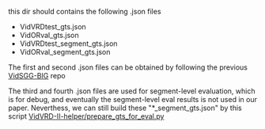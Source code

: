 this dir should contains the following .json files

- VidVRDtest_gts.json
- VidORval_gts.json
- VidVRDtest_segment_gts.json
- VidORval_segment_gts.json

The first and second .json files can be obtained by following the previous [VidSGG-BIG](https://github.com/Dawn-LX/VidSGG-BIG#evaluation) repo

The third and fourth .json files are used for segment-level evaluation, which is for debug, and eventually the segment-level eval results is not used in our paper.  Neverthess, we can still build these "*_segment_gts.json" by this script [VidVRD-II-helper/prepare_gts_for_eval.py]()